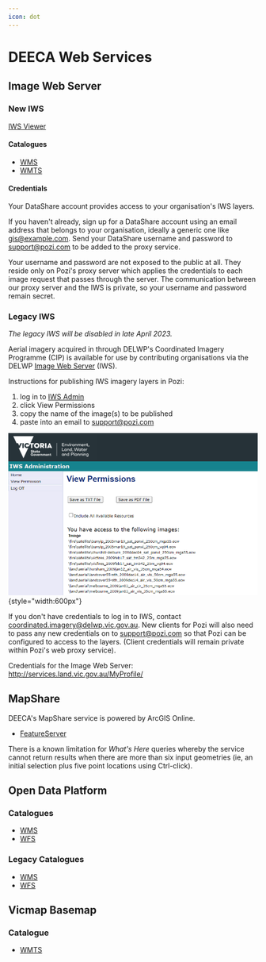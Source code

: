 ```yaml
---
icon: dot
---
```


# DEECA Web Services

## Image Web Server

### New IWS

[IWS Viewer](https://iws.maps.vic.gov.au/erdas-iws/viewer/index.html)

#### Catalogues

- [WMS](https://iws.maps.vic.gov.au/erdas-iws/ogc/wms/RDP?SERVICE=WMS&REQUEST=GetCapabilities)
- [WMTS](https://iws.maps.vic.gov.au/erdas-iws/ogc/wmts/RDP?SERVICE=WMTS&REQUEST=GetCapabilities)

#### Credentials

Your DataShare account provides access to your organisation's IWS layers.

If you haven't already, sign up for a DataShare account using an email address that belongs to your organisation, ideally a generic one like gis@example.com. Send your DataShare username and password to support@pozi.com to be added to the proxy service.

​Your username and password are not exposed to the public at all. They reside only on Pozi's proxy server which applies the credentials to each image request that passes through the server. The communication between our proxy server and the IWS is private, so your username and password remain secret.

### Legacy IWS

*The legacy IWS will be disabled in late April 2023.*

Aerial imagery acquired in through DELWP's Coordinated Imagery Programme (CIP) is available for use by contributing organisations via the DELWP [Image Web Server](https://www.land.vic.gov.au/maps-and-spatial/imagery/about-image-web-server) (IWS).

Instructions for publishing IWS imagery layers in Pozi:

1. log in to [IWS Admin](http://images.land.vic.gov.au/iwsadmin/)
2. click View Permissions
3. copy the name of the image(s) to be published
4. paste into an email to support@pozi.com

![](./img/delwp-iws-admin-permissions.png){style="width:600px"}

If you don't have credentials to log in to IWS, contact coordinated.imagery@delwp.vic.gov.au. New clients for Pozi will also need to pass any new credentials on to support@pozi.com so that Pozi can be configured to access to the layers. (Client credentials will remain private within Pozi's web proxy service).

Credentials for the Image Web Server: http://services.land.vic.gov.au/MyProfile/

## MapShare

DEECA's MapShare service is powered by ArcGIS Online.

- [FeatureServer](https://enterprise.mapshare.vic.gov.au/server/rest/services)

There is a known limitation for *What's Here* queries whereby the service cannot return results when there are more than six input geometries (ie, an initial selection plus five point locations using Ctrl-click).

## Open Data Platform

### Catalogues

- [WMS](https://opendata.maps.vic.gov.au/geoserver/wms?SERVICE=WMS&REQUEST=GetCapabilities)
- [WFS](https://opendata.maps.vic.gov.au/geoserver/wfs?SERVICE=WFS&REQUEST=GetCapabilities)

### Legacy Catalogues

- [WMS](https://services.land.vic.gov.au/catalogue/publicproxy/guest/dv_geoserver/wms?SERVICE=WMS&REQUEST=GetCapabilities)
- [WFS](https://services.land.vic.gov.au/catalogue/publicproxy/guest/dv_geoserver/wfs?SERVICE=WFS&REQUEST=GetCapabilities)

## Vicmap Basemap

### Catalogue

- [WMTS](https://base.maps.vic.gov.au/service?SERVICE=WMTS&REQUEST=Getcapabilities)
